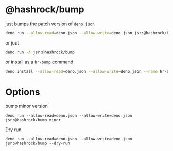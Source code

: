 # @hashrock/bump

just bumps the patch version of `deno.json`

```bash
deno run --allow-read=deno.json --allow-write=deno.json jsr:@hashrock/bump
```

or just

```bash
deno run -A jsr:@hashrock/bump
```

or install as a `hr-bump` command

```bash
deno install --allow-read=deno.json --allow-write=deno.json --name hr-bump jsr:@hashrock/bump
```

# Options

bump minor version

```
deno run --allow-read=deno.json --allow-write=deno.json jsr:@hashrock/bump minor
```

Dry run

```
deno run --allow-read=deno.json --allow-write=deno.json jsr:@hashrock/bump --dry-run
```
